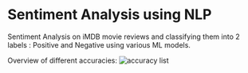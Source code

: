 # Sentiment Analysis using NLP
Sentiment Analysis on iMDB movie reviews and classifying them into 2 labels : Positive and Negative using various ML models.

Overview of different accuracies:
![accuracy list](https://user-images.githubusercontent.com/53677987/99288966-5a310480-2862-11eb-96df-e59f7bc60c28.jpg)

